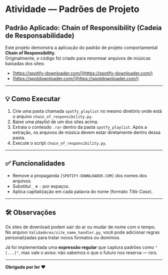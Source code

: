 # Atividade — Padrões de Projeto

## Padrão Aplicado: Chain of Responsibility (Cadeia de Responsabilidade)

Este projeto demonstra a aplicação do padrão de projeto comportamental **Chain of Responsibility**.  
Originalmente, o código foi criado para renomear arquivos de músicas baixadas dos sites:

- [https://spotify-downloader.com/](https://spotify-downloader.com/)
- [https://spotdownloader.com/](https://spotdownloader.com/)

---

## 💡 Como Executar

1. Crie uma pasta chamada `spotfy_playlist` no mesmo diretório onde está o arquivo `chain_of_responsibility.py`.
2. Baixe uma playlist de um dos sites acima.
3. Extraia o conteúdo `.rar` dentro da pasta `spotfy_playlist`. Após a extração, os arquivos de música devem estar diretamente dentro dessa pasta.
4. Execute o script `chain_of_responsibility.py`.

---

## ✅ Funcionalidades

- Remove a propaganda `[SPOTIFY-DOWNLOADER.COM]` dos nomes dos arquivos.
- Substitui `_` e `-` por espaços.
- Aplica capitalização em cada palavra do nome (formato *Title Case*).

---

## 🛠️ Observações

Os sites de download podem sair do ar ou mudar de nome com o tempo.  
No arquivo `Validadores/site_name_handler.py`, você pode adicionar regras personalizadas para tratar novos formatos ou domínios.

Já foi implementada uma **expressão regular** que captura padrões como `"[...]"`, mas vale o aviso: não sabemos o que o futuro nos reserva — rsrs.

---

**Obrigado por ler ❤️**
